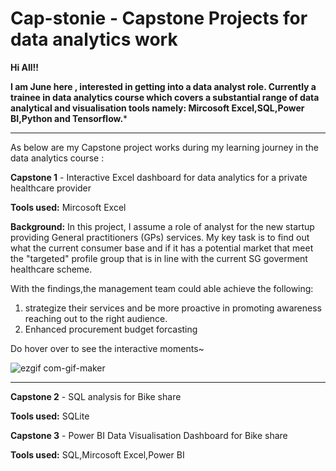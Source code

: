 # Cap-stonie - Capstone Projects for data analytics work

**Hi All!!**

**I am June here , interested in getting into a data analyst role.
Currently a trainee in data analytics course which covers a substantial range of data analytical and visualisation tools namely: Mircosoft Excel,SQL,Power BI,Python and Tensorflow.***

---
As below are my Capstone project works during my learning journey in the data analytics course  :

**Capstone 1** - Interactive Excel dashboard for data analytics for a private healthcare provider

  **Tools used:** Mircosoft Excel

  **Background:**
  In this project, I assume a role of analyst for the new startup providing General practitioners (GPs) services. My key task is to find out what the current consumer base and if it has a potential market that meet the "targeted" profile group that is in line with the current SG goverment healthcare scheme.
  
  With the findings,the management team could able achieve the following:
  
  1. strategize their services and be more proactive in promoting awareness reaching out to the right audience.
  2. Enhanced procurement budget forcasting



Do hover over to see the interactive moments~

  ![ezgif com-gif-maker](https://user-images.githubusercontent.com/106800713/189484518-f7d192e6-08c7-4970-ad6f-bf60118b20ac.gif)

  
--------------
  

**Capstone 2** - SQL analysis for Bike share

  **Tools used:** SQLite


**Capstone 3** - Power BI Data Visualisation Dashboard for Bike share

  **Tools used:** SQL,Mircosoft Excel,Power BI
